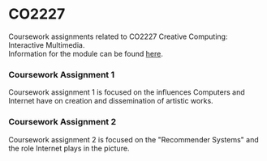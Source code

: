 # CO2227
 Coursework assignments related to CO2227 Creative Computing: Interactive Multimedia.  
 Information for the module can be found [here](https://london.ac.uk/courses/creative-computing-ii-interactive-multimedia-co2227).

### Coursework Assignment 1
Coursework assignment 1 is focused on the influences Computers and Internet have on creation and dissemination of artistic works.

### Coursework Assignment 2
Coursework assignment 2 is focused on the "Recommender Systems" and the role Internet plays in the picture.
